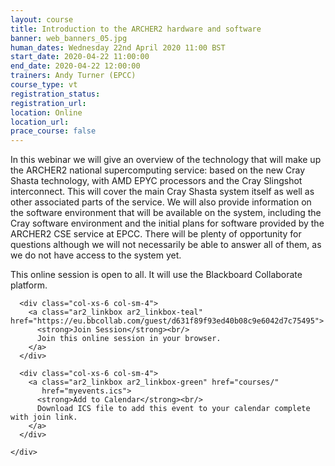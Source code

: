 ```yaml
---
layout: course
title: Introduction to the ARCHER2 hardware and software
banner: web_banners_05.jpg
human_dates: Wednesday 22nd April 2020 11:00 BST
start_date: 2020-04-22 11:00:00
end_date: 2020-04-22 12:00:00
trainers: Andy Turner (EPCC)
course_type: vt
registration_status:
registration_url:
location: Online
location_url:
prace_course: false
---
```


In this webinar we will give an overview of the technology that will make up the ARCHER2 national supercomputing service: based on the new Cray Shasta technology, with AMD EPYC processors and the Cray Slingshot interconnect. This will cover the main Cray Shasta system itself as well as other associated parts of the service. We will also provide information on the software environment that will be available on the system, including the Cray software environment and the initial plans for software provided by the ARCHER2 CSE service at EPCC. There will be plenty of opportunity for questions although we will not necessarily be able to answer all of them, as we do not have access to the system yet.

This online session is open to all.  It will use the Blackboard Collaborate platform. 

<section id="service">
  <div class="container">
    <div class="row ">	

      <div class="col-xs-6 col-sm-4">
        <a class="ar2_linkbox ar2_linkbox-teal" href="https://eu.bbcollab.com/guest/d631f89f93ed40b08c9e6042d7c75495">
          <strong>Join Session</strong><br/>
          Join this online session in your browser.
        </a>
      </div>

      <div class="col-xs-6 col-sm-4">
        <a class="ar2_linkbox ar2_linkbox-green" href="courses/"
           href="myevents.ics">
          <strong>Add to Calendar</strong><br/>
          Download ICS file to add this event to your calendar complete with join link.
        </a>
      </div>
										
    </div>
  </div>
</section>

<!--
<p><a href="2020-04-22_ARCHER2_HardwareSoftware.pdf"><img src="2020-04-22_ARCHER2_HardwareSoftware.png" alt="Slides" title="Slides as PDF" width="30%"/></a></p>
-->


